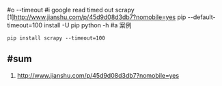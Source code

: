 #o
--timeout
#i
google read timed out scrapy
[1]http://www.jianshu.com/p/45d9d08d3db7?nomobile=yes
pip --default-timeout=100 install -U pip
python -h
#a
案例
```
pip install scrapy --timeout=100
```
#sum
-
1. http://www.jianshu.com/p/45d9d08d3db7?nomobile=yes
